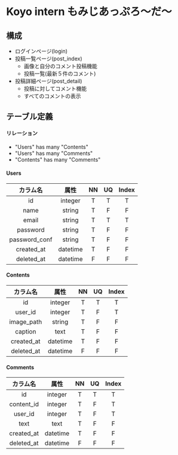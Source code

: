 # Koyo intern もみじあっぷろ〜だ〜

## 構成
* ログインページ(login)
* 投稿一覧ページ(post_index)
    * 画像と自分のコメント投稿機能
    * 投稿一覧(最新５件のコメント)
* 投稿詳細ページ(post_detail)
    * 投稿に対してコメント機能
    * すべてのコメントの表示


## テーブル定義

#### リレーション
* "Users" has many "Contents"
* "Users" has many "Comments"
* "Contents" has many "Comments"

#### Users

|カラム名|属性|NN|UQ|Index|
|:--:|:--:|:--:|:--:|:--:|
|id|integer|T|T|T|
|name|string|T|F|F|
|email|string|T|T|T|
|password|string|T|F|F|
|password_conf|string|T|F|F|
|created_at|datetime|T|F|F|
|deleted_at|datetime|F|F|F|


#### Contents

|カラム名|属性|NN|UQ|Index|
|:--:|:--:|:--:|:--:|:--:|
|id|integer|T|T|T|
|user_id|integer|T|F|T|
|image_path|string|T|F|F|
|caption|text|T|F|F|
|created_at|datetime|T|F|F|
|deleted_at|datetime|F|F|F|


#### Comments

|カラム名|属性|NN|UQ|Index|
|:--:|:--:|:--:|:--:|:--:|
|id|integer|T|T|T|
|content_id|integer|T|F|T|
|user_id|integer|T|F|T|
|text|text|T|F|F|
|created_at|datetime|T|F|F|
|deleted_at|datetime|F|F|F|
